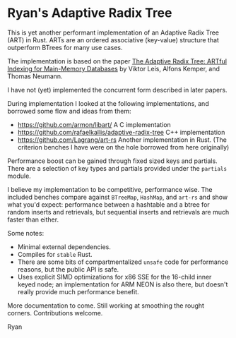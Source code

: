 # Ryan's Adaptive Radix Tree

This is yet another performant implementation of an Adaptive Radix Tree (ART) in Rust. ARTs are an ordered associative (key-value) structure that outperform BTrees for many use cases.

The implementation is based on the paper [The Adaptive Radix Tree: ARTful Indexing for Main-Memory Databases](https://db.in.tum.de/~leis/papers/ART.pdf) by Viktor Leis, Alfons Kemper, and Thomas Neumann.

I have not (yet) implemented the concurrent form described in later papers.

During implementation I looked at the following implementations, and borrowed some flow and ideas from them:
   * https://github.com/armon/libart/ A C implementation
   * https://github.com/rafaelkallis/adaptive-radix-tree C++ implementation
   * https://github.com/Lagrang/art-rs Another implementation in Rust. (The criterion benches I have were on the hole borrowed from here originally)

Performance boost can be gained through fixed sized keys and partials. There are a selection of key types and partials provided under the `partials` module.

I believe my implementation to be competitive, performance wise. The included benches compare against `BTreeMap`,
`HashMap`, and `art-rs` and show what you'd expect: performance between a hashtable and a btree for random inserts and 
retrievals, but sequential inserts and retrievals are much faster than either.   

Some notes:

  * Minimal external dependencies.
  * Compiles for `stable` Rust.
  * There are some bits of compartmentalized `unsafe` code for performance reasons, but the public API is safe.
  * Uses explicit SIMD optimizations for x86 SSE for the 16-child inner keyed node; an implementation for ARM NEON is also there, but doesn't really provide
much performance benefit.

More documentation to come. Still working at smoothing the rought corners. Contributions welcome.

Ryan
